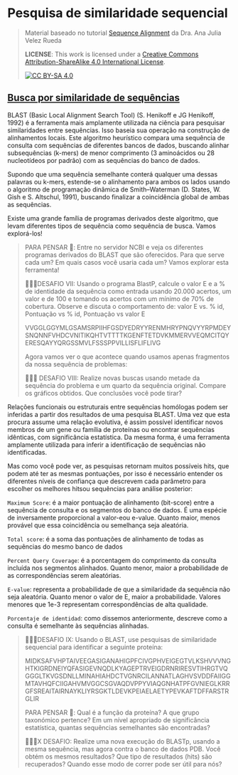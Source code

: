 # Pesquisa de similaridade sequencial
> Material baseado no tutorial [Sequence Alignment](https://github.com/AJVelezRueda/Introduccion_a_la_Bioinformatica/blob/master/Teorico_Practicos/Bioinform%C3%A1tica_Primeros_pasos/Alineamientos_secuenciales.md) da Dra. Ana Julia Velez Rueda
>
>
> **LICENSE**: This work is licensed under a
[Creative Commons Attribution-ShareAlike 4.0 International License][cc-by-sa].
>
>[![CC BY-SA 4.0][cc-by-sa-image]][cc-by-sa]

[cc-by-sa]: http://creativecommons.org/licenses/by-sa/4.0/
[cc-by-sa-image]: https://licensebuttons.net/l/by-sa/4.0/88x31.png
[cc-by-sa-shield]: https://img.shields.io/badge/License-CC%20BY--SA%204.0-lightgrey.svg


## [Busca por similaridade de sequências](#Blast)

BLAST (Basic Local Alignment Search Tool) (S. Henikoff e JG Henikoff, 1992) é a ferramenta mais amplamente utilizada na ciência para pesquisar similaridades entre sequências. Isso baseia sua operação na construção de alinhamentos locais. Este algoritmo heurístico compara uma sequência de consulta com sequências de diferentes bancos de dados, buscando alinhar subsequências (k-mers) de menor comprimento (3 aminoácidos ou 28 nucleotídeos por padrão) com as sequências do banco de dados.

Supondo que uma sequência semelhante conterá qualquer uma dessas palavras ou k-mers, estende-se o alinhamento para ambos os lados usando o algoritmo de programação dinâmica de Smith–Waterman (D. States, W. Gish e S. Altschul, 1991), buscando finalizar a coincidência global de ambas as sequências.

Existe uma grande família de programas derivados deste algoritmo, que levam diferentes tipos de sequência como sequência de busca. Vamos explorá-los!

> PARA PENSAR 🤔: Entre no servidor NCBI e veja os diferentes programas derivados do BLAST que são oferecidos. Para que serve cada um? Em quais casos você usaria cada um?
Vamos explorar esta ferramenta!
>
>🧗🏻‍♀️DESAFIO VII: Usando o programa BlastP, calcule o valor E e a % de identidade da sequência como entrada usando 20.000 acertos, um valor e de 100 e tomando os acertos com um mínimo de 70% de cobertura. Observe e discuta o comportamento de: valor E vs. % id, Pontuação vs % id, Pontuação vs valor E
>
>VVGGLGGYMLGSAMSRPIIHFGSDYEDRYYRENMHRYPNQVYYRPMDEYSNQNNFVHDCVNITIKQHTVTTTTKGENFTETDVKMMERVVEQMCITQYERESQAYYQRGSSMVLFSSSPPVILLISFLIFLIVG
>
>Agora vamos ver o que acontece quando usamos apenas fragmentos da nossa sequência de problemas:
>
>🧗🏻‍♀️ DESAFIO VIII: Realize novas buscas usando metade da sequência do problema e um quarto da sequência original. Compare os gráficos obtidos. Que conclusões você pode tirar?
>

Relações funcionais ou estruturais entre sequências homólogas podem ser inferidas a partir dos resultados de uma pesquisa BLAST. Uma vez que esta procura assume uma relação evolutiva, é assim possível identificar novos membros de um gene ou família de proteínas ou encontrar sequências idênticas, com significância estatística. Da mesma forma, é uma ferramenta amplamente utilizada para inferir a identificação de sequências não identificadas.

Mas como você pode ver, as pesquisas retornam muitos possíveis hits, que podem até ter as mesmas pontuações, por isso é necessário entender os diferentes níveis de confiança que descrevem cada parâmetro para escolher os melhores hitsou sequências para análise posterior:

`Maximum Score`: é a maior pontuação de alinhamento (bit-score) entre a sequência de consulta e os segmentos do banco de dados. É uma espécie de inversamente proporcional a valor-eou e-value. Quanto maior, menos provável que essa coincidência ou semelhança seja aleatória.

`Total score`: é a soma das pontuações de alinhamento de todas as sequências do mesmo banco de dados

`Percent Query Coverage`: é a porcentagem do comprimento da consulta incluída nos segmentos alinhados. Quanto menor, maior a probabilidade de as correspondências serem aleatórias.

`E-value`: representa a probabilidade de que a similaridade da sequência não seja aleatória. Quanto menor o valor de E, maior a probabilidade. Valores menores que 1e-3 representam correspondências de alta qualidade.

`Porcentaje de identidad`: como dissemos anteriormente, descreve como a consulta é semelhante às sequências alinhadas.

>
>🧗🏻‍♀️DESAFIO IX: Usando o BLAST, use pesquisas de similaridade sequencial para identificar a seguinte proteína:
>
>MIDKSAFVHPTAIVEEGASIGANAHIGPFCIVGPHVEIGEGTVLKSHVVVNGHTKIGRDNEIYQFASIGEVNQDLKYAGEPTRVEIGDRNRIRESVTIHRGTVQGGGLTKVGSDNLLMINAHIAHDCTVGNRCILANNATLAGHVSVDDFAIIGGMTAVHQFCIIGAHVMVGGCSGVAQDVPPYVIAQGNHATPFGVNIEGLKRRGFSREAITAIRNAYKLIYRSGKTLDEVKPEIAELAETYPEVKAFTDFFARSTRGLIR
>
>PARA PENSAR 🤔: Qual é a função da proteína? A que grupo taxonómico pertence? Em um nível apropriado de significância estatística, quantas sequências semelhantes são encontradas?
>
>🧗🏻‍♀️X DESAFIO: Realize uma nova execução do BLASTp, usando a mesma sequência, mas agora contra o banco de dados PDB. Você obtém os mesmos resultados? Que tipo de resultados (hits) são recuperados? Quando esse modo de correr pode ser útil para nós?
>

